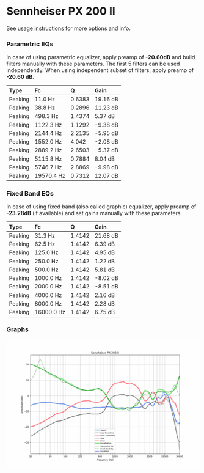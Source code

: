 # Sennheiser PX 200 II
See [usage instructions](https://github.com/jaakkopasanen/AutoEq#usage) for more options and info.

### Parametric EQs
In case of using parametric equalizer, apply preamp of **-20.60dB** and build filters manually
with these parameters. The first 5 filters can be used independently.
When using independent subset of filters, apply preamp of **-20.60 dB**.

| Type    | Fc         |      Q | Gain     |
|:--------|:-----------|:-------|:---------|
| Peaking | 11.0 Hz    | 0.6383 | 19.16 dB |
| Peaking | 38.8 Hz    | 0.2896 | 11.23 dB |
| Peaking | 498.3 Hz   | 1.4374 | 5.37 dB  |
| Peaking | 1122.3 Hz  | 1.1292 | -9.38 dB |
| Peaking | 2144.4 Hz  | 2.2135 | -5.95 dB |
| Peaking | 1552.0 Hz  | 4.042  | -2.08 dB |
| Peaking | 2889.2 Hz  | 2.6503 | -5.37 dB |
| Peaking | 5115.8 Hz  | 0.7884 | 8.04 dB  |
| Peaking | 5746.7 Hz  | 2.8869 | -9.98 dB |
| Peaking | 19570.4 Hz | 0.7312 | 12.07 dB |

### Fixed Band EQs
In case of using fixed band (also called graphic) equalizer, apply preamp of **-23.28dB**
(if available) and set gains manually with these parameters.

| Type    | Fc         |      Q | Gain     |
|:--------|:-----------|:-------|:---------|
| Peaking | 31.3 Hz    | 1.4142 | 21.68 dB |
| Peaking | 62.5 Hz    | 1.4142 | 6.39 dB  |
| Peaking | 125.0 Hz   | 1.4142 | 4.95 dB  |
| Peaking | 250.0 Hz   | 1.4142 | 1.22 dB  |
| Peaking | 500.0 Hz   | 1.4142 | 5.81 dB  |
| Peaking | 1000.0 Hz  | 1.4142 | -8.02 dB |
| Peaking | 2000.0 Hz  | 1.4142 | -8.51 dB |
| Peaking | 4000.0 Hz  | 1.4142 | 2.16 dB  |
| Peaking | 8000.0 Hz  | 1.4142 | 2.28 dB  |
| Peaking | 16000.0 Hz | 1.4142 | 6.75 dB  |

### Graphs
![](./Sennheiser%20PX%20200%20II.png)